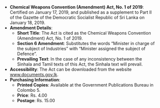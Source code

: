 - **Chemical Weapons Convention (Amendment) Act, No. 1 of 2019**: Certified on January 17, 2019, and published as a supplement to Part II of the Gazette of the Democratic Socialist Republic of Sri Lanka on January 18, 2019.
- **Amendment Details**: 
  - **Short Title**: The Act is cited as the Chemical Weapons Convention (Amendment) Act, No. 1 of 2019.
  - **Section 6 Amendment**: Substitutes the words “Minister in charge of the subject of Industries” with “Minister assigned the subject of Defence”.
  - **Prevailing Text**: In the case of any inconsistency between the Sinhala and Tamil texts of this Act, the Sinhala text will prevail.
- **Accessibility**: The Act can be downloaded from the website www.documents.gov.lk.
- **Purchasing Information**:
  - **Printed Copies**: Available at the Government Publications Bureau in Colombo 5.
  - **Price**: Rs. 4.00
  - **Postage**: Rs. 15.00